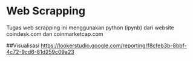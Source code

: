 # Web Scrapping
Tugas web scrapping ini menggunakan python (ipynb) dari website coindesk.com dan coinmarketcap.com

##Visualisasi
https://lookerstudio.google.com/reporting/f8cfeb3b-8bbf-4c72-9cd6-81d259c09a23
